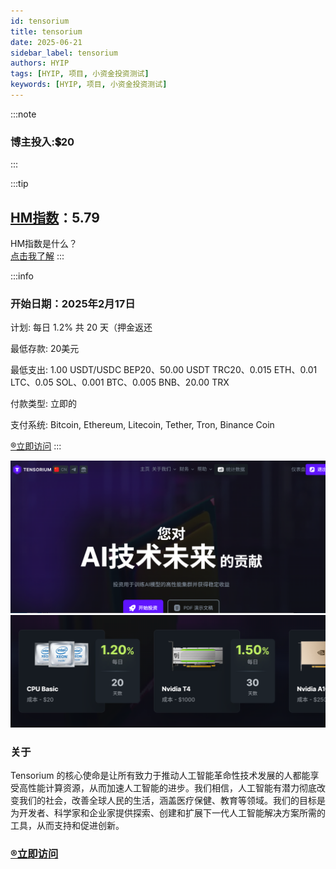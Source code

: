 ```yaml
---
id: tensorium
title: tensorium
date: 2025-06-21
sidebar_label: tensorium
authors: HYIP
tags: [HYIP, 项目, 小资金投资测试]
keywords: [HYIP, 项目, 小资金投资测试]
---
```


:::note
### 博主投入:💲20 
:::


:::tip
## [HM指数](../Newcomers/hyip-hm)：**5.79**
HM指数是什么？   
[点击我了解](../Newcomers/hyip-hm)
:::



:::info

### 开始日期：2025年2月17日
计划: 每日 1.2% 共 20 天（押金返还  

最低存款: 20美元    

最低支出: 1.00 USDT/USDC BEP20、50.00 USDT TRC20、0.015 ETH、0.01 LTC、0.05 SOL、0.001 BTC、0.005 BNB、20.00 TRX    

付款类型: 立即的      

支付系统: Bitcoin, Ethereum, Litecoin, Tether, Tron, Binance Coin   

[®️立即访问](https://tensorium.ai/?aff=ten549955)
:::

![tensorium01](tensorium.assets/image-tensorium01.png)
![tensorium02](tensorium.assets/image-tensorium02.png)

### 关于
Tensorium 的核心使命是让所有致力于推动人工智能革命性技术发展的人都能享受高性能计算资源，从而加速人工智能的进步。我们相信，人工智能有潜力彻底改变我们的社会，改善全球人民的生活，涵盖医疗保健、教育等领域。我们的目标是为开发者、科学家和企业家提供探索、创建和扩展下一代人工智能解决方案所需的工具，从而支持和促进创新。

### [®️立即访问](https://tensorium.ai/?aff=ten549955)


